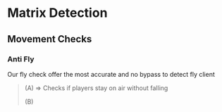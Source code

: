 # Matrix Detection

## Movement Checks

### Anti Fly

Our fly check offer the most accurate and no bypass to detect fly client

> (A) => Checks if players stay on air without falling
> 
> (B)
